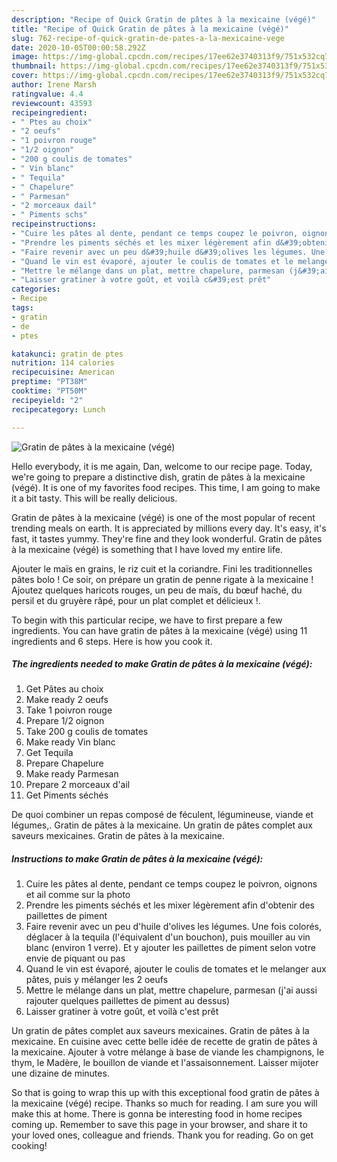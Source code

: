 ```yaml
---
description: "Recipe of Quick Gratin de pâtes à la mexicaine (végé)"
title: "Recipe of Quick Gratin de pâtes à la mexicaine (végé)"
slug: 762-recipe-of-quick-gratin-de-pates-a-la-mexicaine-vege
date: 2020-10-05T00:00:58.292Z
image: https://img-global.cpcdn.com/recipes/17ee62e3740313f9/751x532cq70/gratin-de-pates-a-la-mexicaine-vege-photo-principale-de-la-recette.jpg
thumbnail: https://img-global.cpcdn.com/recipes/17ee62e3740313f9/751x532cq70/gratin-de-pates-a-la-mexicaine-vege-photo-principale-de-la-recette.jpg
cover: https://img-global.cpcdn.com/recipes/17ee62e3740313f9/751x532cq70/gratin-de-pates-a-la-mexicaine-vege-photo-principale-de-la-recette.jpg
author: Irene Marsh
ratingvalue: 4.4
reviewcount: 43593
recipeingredient:
- " Ptes au choix"
- "2 oeufs"
- "1 poivron rouge"
- "1/2 oignon"
- "200 g coulis de tomates"
- " Vin blanc"
- " Tequila"
- " Chapelure"
- " Parmesan"
- "2 morceaux dail"
- " Piments schs"
recipeinstructions:
- "Cuire les pâtes al dente, pendant ce temps coupez le poivron, oignons et ail comme sur la photo"
- "Prendre les piments séchés et les mixer légèrement afin d&#39;obtenir des paillettes de piment"
- "Faire revenir avec un peu d&#39;huile d&#39;olives les légumes. Une fois colorés, déglacer à la tequila (l&#39;équivalent d&#39;un bouchon), puis mouiller au vin blanc (environ 1 verre). Et y ajouter les paillettes de piment selon votre envie de piquant ou pas"
- "Quand le vin est évaporé, ajouter le coulis de tomates et le melanger aux pâtes, puis y mélanger les 2 oeufs"
- "Mettre le mélange dans un plat, mettre chapelure, parmesan (j&#39;ai aussi rajouter quelques paillettes de piment au dessus)"
- "Laisser gratiner à votre goût, et voilà c&#39;est prêt"
categories:
- Recipe
tags:
- gratin
- de
- ptes

katakunci: gratin de ptes 
nutrition: 114 calories
recipecuisine: American
preptime: "PT38M"
cooktime: "PT50M"
recipeyield: "2"
recipecategory: Lunch

---
```



![Gratin de pâtes à la mexicaine (végé)](https://img-global.cpcdn.com/recipes/17ee62e3740313f9/751x532cq70/gratin-de-pates-a-la-mexicaine-vege-photo-principale-de-la-recette.jpg)

Hello everybody, it is me again, Dan, welcome to our recipe page. Today, we're going to prepare a distinctive dish, gratin de pâtes à la mexicaine (végé). It is one of my favorites food recipes. This time, I am going to make it a bit tasty. This will be really delicious.

Gratin de pâtes à la mexicaine (végé) is one of the most popular of recent trending meals on earth. It is appreciated by millions every day. It's easy, it's fast, it tastes yummy. They're fine and they look wonderful. Gratin de pâtes à la mexicaine (végé) is something that I have loved my entire life.

Ajouter le maïs en grains, le riz cuit et la coriandre. Fini les traditionnelles pâtes bolo ! Ce soir, on prépare un gratin de penne rigate à la mexicaine ! Ajoutez quelques haricots rouges, un peu de maïs, du bœuf haché, du persil et du gruyère râpé, pour un plat complet et délicieux !.


To begin with this particular recipe, we have to first prepare a few ingredients. You can have gratin de pâtes à la mexicaine (végé) using 11 ingredients and 6 steps. Here is how you cook it.

<!--inarticleads1-->

##### The ingredients needed to make Gratin de pâtes à la mexicaine (végé):

1. Get  Pâtes au choix
1. Make ready 2 oeufs
1. Take 1 poivron rouge
1. Prepare 1/2 oignon
1. Take 200 g coulis de tomates
1. Make ready  Vin blanc
1. Get  Tequila
1. Prepare  Chapelure
1. Make ready  Parmesan
1. Prepare 2 morceaux d&#39;ail
1. Get  Piments séchés


De quoi combiner un repas composé de féculent, légumineuse, viande et légumes,. Gratin de pâtes à la mexicaine. Un gratin de pâtes complet aux saveurs mexicaines. Gratin de pâtes à la mexicaine. 

<!--inarticleads2-->

##### Instructions to make Gratin de pâtes à la mexicaine (végé):

1. Cuire les pâtes al dente, pendant ce temps coupez le poivron, oignons et ail comme sur la photo
1. Prendre les piments séchés et les mixer légèrement afin d&#39;obtenir des paillettes de piment
1. Faire revenir avec un peu d&#39;huile d&#39;olives les légumes. Une fois colorés, déglacer à la tequila (l&#39;équivalent d&#39;un bouchon), puis mouiller au vin blanc (environ 1 verre). Et y ajouter les paillettes de piment selon votre envie de piquant ou pas
1. Quand le vin est évaporé, ajouter le coulis de tomates et le melanger aux pâtes, puis y mélanger les 2 oeufs
1. Mettre le mélange dans un plat, mettre chapelure, parmesan (j&#39;ai aussi rajouter quelques paillettes de piment au dessus)
1. Laisser gratiner à votre goût, et voilà c&#39;est prêt


Un gratin de pâtes complet aux saveurs mexicaines. Gratin de pâtes à la mexicaine. En cuisine avec cette belle idée de recette de gratin de pâtes à la mexicaine. Ajouter à votre mélange à base de viande les champignons, le thym, le Madère, le bouillon de viande et l&#39;assaisonnement. Laisser mijoter une dizaine de minutes. 

So that is going to wrap this up with this exceptional food gratin de pâtes à la mexicaine (végé) recipe. Thanks so much for reading. I am sure you will make this at home. There is gonna be interesting food in home recipes coming up. Remember to save this page in your browser, and share it to your loved ones, colleague and friends. Thank you for reading. Go on get cooking!
